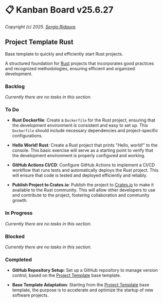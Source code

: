 # 📋 Kanban Board v25.6.27

_Copyright (c) 2025. [Sergio Ridaura](https://github.com/sergio-ridaura)._

## Project Template Rust

Base template to quickly and efficiently start Rust projects.

A structured foundation for [Rust](https://www.rust-lang.org/) projects that incorporates good practices and recognized methodologies, ensuring efficient and organized development.

### Backlog

_Currently there are no tasks in this section._

### To Do

- **Rust Dockerfile**: Create a `Dockerfile` for the Rust project, ensuring that the development environment is consistent and easy to set up. This `Dockerfile` should include necessary dependencies and project-specific configurations.

- **Hello World! Rust**: Create a Rust project that prints "Hello, world!" to the console. This basic exercise will serve as a starting point to verify that the development environment is properly configured and working.

- **GitHub Actions CI/CD**: Configure GitHub Actions to implement a CI/CD workflow that runs tests and automatically deploys the Rust project. This will ensure that code is tested and deployed efficiently and reliably.

- **Publish Project to Crates.io**: Publish the project to [Crates.io](https://crates.io/) to make it available to the Rust community. This will allow other developers to use and contribute to the project, fostering collaboration and community growth.

### In Progress

_Currently there are no tasks in this section._

### Blocked

_Currently there are no tasks in this section._

### Completed

- **GitHub Repository Setup**: Set up a GitHub repository to manage version control, based on the [Project Template](https://github.com/sergio-ridaura/project-template) base template.

- **Base Template Adaptation**: Starting from the [Project Template](https://github.com/sergio-ridaura/project-template) base template, the purpose is to accelerate and optimize the startup of new software projects.
